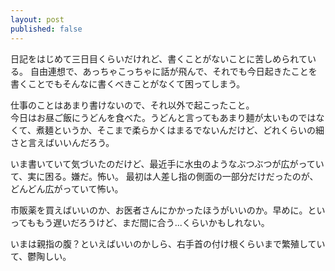 ```yaml
---
layout: post
published: false
---
```


日記をはじめて三日目くらいだけれど、書くことがないことに苦しめられている。
自由連想で、あっちゃこっちゃに話が飛んで、それでも今日起きたことを書くことでもそんなに書くべきことがなくて困ってしまう。

仕事のことはあまり書けないので、それ以外で起こったこと。  
今日はお昼ご飯にうどんを食べた。うどんと言ってもあまり麺が太いものではなくて、煮麺というか、そこまで柔らかくはまるでないんだけど、どれくらいの細さと言えばいいんだろう。

いま書いていて気づいたのだけど、最近手に水虫のようなぶつぶつが広がっていて、実に困る。嫌だ。怖い。
最初は人差し指の側面の一部分だけだったのが、どんどん広がっていて怖い。

市販薬を買えばいいのか、お医者さんにかかったほうがいいのか。早めに。といってももう遅いだろうけど、まだ間に合う...くらいかもしれない。

いまは親指の腹？といえばいいのかしら、右手首の付け根くらいまで繁殖していて、鬱陶しい。
